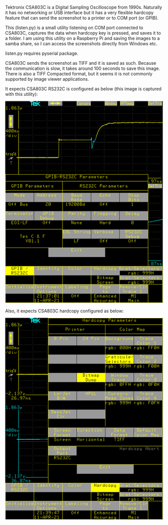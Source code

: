 
Tektronix CSA803C is a Digital Sampling Oscilloscope from 1990s. Naturally it has no networking or USB interface but it has a very flexible hardcopy feature that can send the screenshot to a printer or to COM port (or GPIB).

This (listen.py) is a small utility listening on COM port connected to CSA803C, captures the data when hardcopy key is pressed, and saves it to a folder. I am using this utility on a Raspberry Pi and saving the images to a samba share, so I can access the screenshots directly from Windows etc.

listen.py requires pyserial package.

CSA803C sends the screenshot as TIFF and it is saved as such. Because the communication is slow, it takes around 100 seconds to save this image. There is also a TIFF Compacted format, but it seems it is not commonly supported by image viewer applications.

It expects CSA803C RS232C is configured as below (this image is captured with this utility):

![RS232C Parameters](rs232c.png)

Also, it expects CSA803C hardcopy configured as below:

![Hardcopy Parameters](hardcopy.png)
